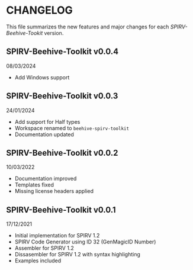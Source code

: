 # CHANGELOG 

This file summarizes the new features and major changes for each *SPIRV-Beehive-Tookit* version.

## SPIRV-Beehive-Toolkit v0.0.4
08/03/2024

- Add Windows support

## SPIRV-Beehive-Toolkit v0.0.3
24/01/2024

- Add support for Half types 
- Workspace renamed to `beehive-spirv-toolkit`
- Documentation updated

## SPIRV-Beehive-Toolkit v0.0.2
10/03/2022

 - Documentation improved
 - Templates fixed
 - Missing license headers applied
 

## SPIRV-Beehive-Toolkit v0.0.1 
17/12/2021

 - Initial implementation for SPIRV 1.2 
 - SPIRV Code Generator using ID 32 (GenMagicID Number)
 - Assembler for SPIRV 1.2 
 - Dissasembler for SPIRV 1.2 with syntax highlighting
 - Examples included
 
